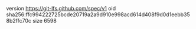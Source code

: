 version https://git-lfs.github.com/spec/v1
oid sha256:ffc994222725bcde20719a2a9d910e998acd614d408f9d0d1eebb358b2ffc70c
size 6598
